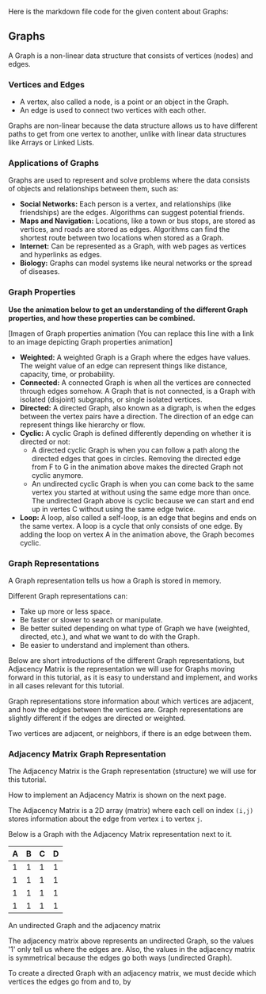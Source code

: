 Here is the markdown file code for the given content about Graphs:

## Graphs

A Graph is a non-linear data structure that consists of vertices (nodes) and edges.

### Vertices and Edges

* A vertex, also called a node, is a point or an object in the Graph.
* An edge is used to connect two vertices with each other.

Graphs are non-linear because the data structure allows us to have different paths to get from one vertex to another, unlike with linear data structures like Arrays or Linked Lists.

### Applications of Graphs

Graphs are used to represent and solve problems where the data consists of objects and relationships between them, such as:

* **Social Networks:** Each person is a vertex, and relationships (like friendships) are the edges. Algorithms can suggest potential friends.
* **Maps and Navigation:** Locations, like a town or bus stops, are stored as vertices, and roads are stored as edges. Algorithms can find the shortest route between two locations when stored as a Graph.
* **Internet:** Can be represented as a Graph, with web pages as vertices and hyperlinks as edges.
* **Biology:** Graphs can model systems like neural networks or the spread of diseases.

### Graph Properties

**Use the animation below to get an understanding of the different Graph properties, and how these properties can be combined.**

[Imagen of Graph properties animation (You can replace this line with a link to an image depicting Graph properties animation]

* **Weighted:** A weighted Graph is a Graph where the edges have values. The weight value of an edge can represent things like distance, capacity, time, or probability.
* **Connected:** A connected Graph is when all the vertices are connected through edges somehow. A Graph that is not connected, is a Graph with isolated (disjoint) subgraphs, or single isolated vertices.
* **Directed:** A directed Graph, also known as a digraph, is when the edges between the vertex pairs have a direction. The direction of an edge can represent things like hierarchy or flow.
* **Cyclic:** A cyclic Graph is defined differently depending on whether it is directed or not:
    * A directed cyclic Graph is when you can follow a path along the directed edges that goes in circles. Removing the directed edge from F to G in the animation above makes the directed Graph not cyclic anymore.
    * An undirected cyclic Graph is when you can come back to the same vertex you started at without using the same edge more than once. The undirected Graph above is cyclic because we can start and end up in vertes C without using the same edge twice.
* **Loop:** A loop, also called a self-loop, is an edge that begins and ends on the same vertex. A loop is a cycle that only consists of one edge. By adding the loop on vertex A in the animation above, the Graph becomes cyclic.

### Graph Representations

A Graph representation tells us how a Graph is stored in memory.

Different Graph representations can:

* Take up more or less space.
* Be faster or slower to search or manipulate.
* Be better suited depending on what type of Graph we have (weighted, directed, etc.), and what we want to do with the Graph.
* Be easier to understand and implement than others.

Below are short introductions of the different Graph representations, but Adjacency Matrix is the representation we will use for Graphs moving forward in this tutorial, as it is easy to understand and implement, and works in all cases relevant for this tutorial.

Graph representations store information about which vertices are adjacent, and how the edges between the vertices are. Graph representations are slightly different if the edges are directed or weighted.

Two vertices are adjacent, or neighbors, if there is an edge between them.

### Adjacency Matrix Graph Representation

The Adjacency Matrix is the Graph representation (structure) we will use for this tutorial.

How to implement an Adjacency Matrix is shown on the next page.

The Adjacency Matrix is a 2D array (matrix) where each cell on index `(i,j)` stores information about the edge from vertex `i` to vertex `j`.

Below is a Graph with the Adjacency Matrix representation next to it.

| A | B | C | D |
|---|---|---|---|
| 1 | 1 | 1 | 1 |
| 1 | 1 | 1 | 1 |
| 1 | 1 | 1 | 1 |
| 1 | 1 | 1 | 1 |

An undirected Graph and the adjacency matrix

The adjacency matrix above represents an undirected Graph, so the values '1' only tell us where the edges are. Also, the values in the adjacency matrix is symmetrical because the edges go both ways (undirected Graph).

To create a directed Graph with an adjacency matrix, we must decide which vertices the edges go from and to, by
